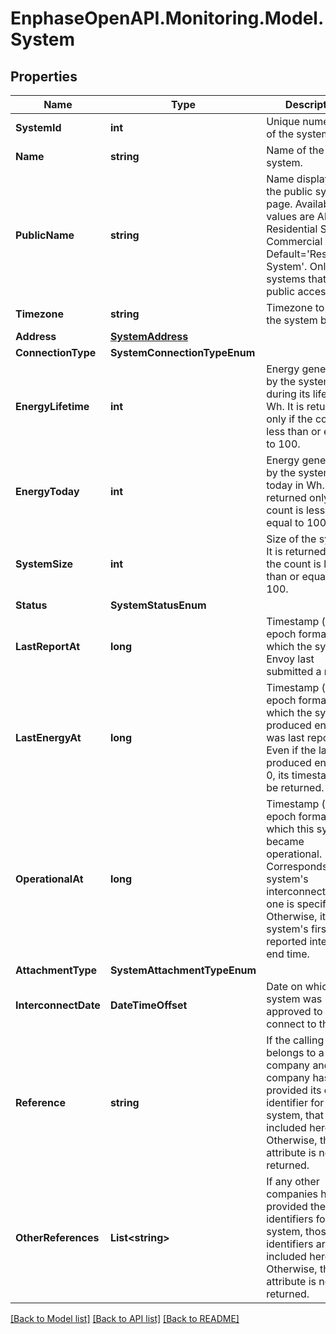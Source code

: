 # EnphaseOpenAPI.Monitoring.Model.System

## Properties

Name | Type | Description | Notes
------------ | ------------- | ------------- | -------------
**SystemId** | **int** | Unique numeric ID of the system. | [optional] 
**Name** | **string** | Name of the system. | [optional] 
**PublicName** | **string** | Name displayed on the public system page. Available values are All, Residential System, Commercial etc. Default&#x3D;&#39;Residential System&#39;. Only for systems that allow public access. | [optional] 
**Timezone** | **string** | Timezone to which the system belongs. | [optional] 
**Address** | [**SystemAddress**](SystemAddress.md) |  | [optional] 
**ConnectionType** | **SystemConnectionTypeEnum** |  | [optional] 
**EnergyLifetime** | **int** | Energy generated by the system during its lifetime in Wh. It is returned only if the count is less than or equal to 100. | [optional] 
**EnergyToday** | **int** | Energy generated by the system today in Wh. It is returned only if the count is less than or equal to 100. | [optional] 
**SystemSize** | **int** | Size of the system. It is returned only if the count is less than or equal to 100. | [optional] 
**Status** | **SystemStatusEnum** |  | [optional] 
**LastReportAt** | **long** | Timestamp (in epoch format) at which the system&#39;s Envoy last submitted a report. | [optional] 
**LastEnergyAt** | **long** | Timestamp (in epoch format) at which the system&#39;s produced energy was last reported. Even if the last produced energy is 0, its timestamp will be returned. | [optional] 
**OperationalAt** | **long** | Timestamp (in epoch format) at which this system became operational. Corresponds to the system&#39;s interconnect time, if one is specified. Otherwise, it is the system&#39;s first reported interval end time. | [optional] 
**AttachmentType** | **SystemAttachmentTypeEnum** |  | [optional] 
**InterconnectDate** | **DateTimeOffset** | Date on which the system was approved to connect to the grid. | [optional] 
**Reference** | **string** | If the calling user belongs to a company and that company has provided its own identifier for a system, that ID is included here. Otherwise, this attribute is not returned. | [optional] 
**OtherReferences** | **List&lt;string&gt;** | If any other companies have provided their own identifiers for a system, those identifiers are included here. Otherwise, this attribute is not returned. | [optional] 

[[Back to Model list]](../README.md#documentation-for-models) [[Back to API list]](../README.md#documentation-for-api-endpoints) [[Back to README]](../README.md)


